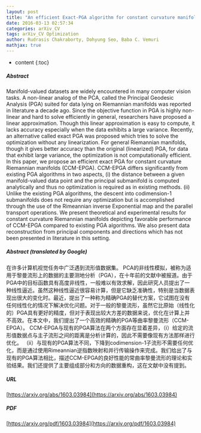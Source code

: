 ```yaml
---
layout: post
title: "An efficient Exact-PGA algorithm for constant curvature manifolds"
date: 2016-03-13 02:57:34
categories: arXiv_CV
tags: arXiv_CV Optimization
author: Rudrasis Chakraborty, Dohyung Seo, Baba C. Vemuri
mathjax: true
---
```


* content
{:toc}

##### Abstract
Manifold-valued datasets are widely encountered in many computer vision tasks. A non-linear analog of the PCA, called the Principal Geodesic Analysis (PGA) suited for data lying on Riemannian manifolds was reported in literature a decade ago. Since the objective function in PGA is highly non-linear and hard to solve efficiently in general, researchers have proposed a linear approximation. Though this linear approximation is easy to compute, it lacks accuracy especially when the data exhibits a large variance. Recently, an alternative called exact PGA was proposed which tries to solve the optimization without any linearization. For general Riemannian manifolds, though it gives better accuracy than the original (linearized) PGA, for data that exhibit large variance, the optimization is not computationally efficient. In this paper, we propose an efficient exact PGA for constant curvature Riemannian manifolds (CCM-EPGA). CCM-EPGA differs significantly from existing PGA algorithms in two aspects, (i) the distance between a given manifold-valued data point and the principal submanifold is computed analytically and thus no optimization is required as in existing methods. (ii) Unlike the existing PGA algorithms, the descent into codimension-1 submanifolds does not require any optimization but is accomplished through the use of the Rimeannian inverse Exponential map and the parallel transport operations. We present theoretical and experimental results for constant curvature Riemannian manifolds depicting favorable performance of CCM-EPGA compared to existing PGA algorithms. We also present data reconstruction from principal components and directions which has not been presented in literature in this setting.

##### Abstract (translated by Google)
在许多计算机视觉任务中广泛遇到流形值数据集。 PCA的非线性模拟，被称为适用于黎曼流形上的数据的主要测地分析（PGA），在十年前的文献中被报道。由于PGA中的目标函数具有高度非线性，一般难以有效求解，因此研究人员提出了一种线性逼近。虽然这种线性逼近很容易计算，但是它缺乏准确性，特别是当数据表现出很大的变化时。最近，提出了一种称为精确PGA的替代方案，它试图在没有任何线性化的情况下解决优化问题。对于一般的黎曼流形，虽然它比原始（线性化的）PGA具有更好的精度，但对于表现出较大方差的数据来说，优化在计算上并不高效。在本文中，我们提出了一个高效的精确的PGA等曲率黎曼流形（CCM-EPGA）。 CCM-EPGA与现有的PGA算法在两个方面存在显着差异，（i）给定的流形值数据点与主子流形之间的距离是分析计算的，因此不需要像现有方法那样进行优化。 （ii）与现有的PGA算法不同，下降到codimension-1子流形不需要任何优化，而是通过使用Rimeannian逆指数映射和并行传输操作来完成。我们给出了与现有的PGA算法相比，描述CCM-EPGA的良好性能的常曲率黎曼流形的理论和实验结果。我们还提供了主要组成部分和方向的数据重构，这在文献中没有提到。

##### URL
[https://arxiv.org/abs/1603.03984](https://arxiv.org/abs/1603.03984)

##### PDF
[https://arxiv.org/pdf/1603.03984](https://arxiv.org/pdf/1603.03984)

